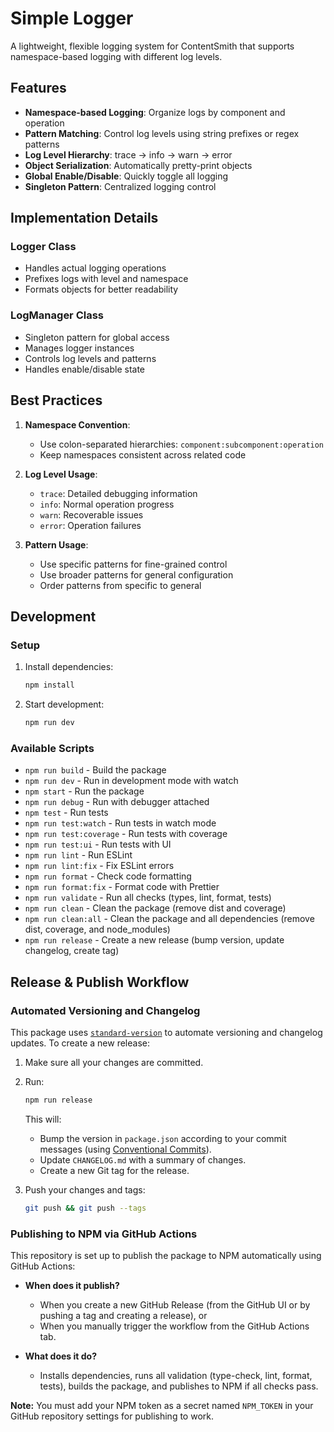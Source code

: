 # Simple Logger

A lightweight, flexible logging system for ContentSmith that supports namespace-based logging with different log levels.

## Features

- **Namespace-based Logging**: Organize logs by component and operation
- **Pattern Matching**: Control log levels using string prefixes or regex patterns
- **Log Level Hierarchy**: trace → info → warn → error
- **Object Serialization**: Automatically pretty-print objects
- **Global Enable/Disable**: Quickly toggle all logging
- **Singleton Pattern**: Centralized logging control

## Implementation Details

### Logger Class

- Handles actual logging operations
- Prefixes logs with level and namespace
- Formats objects for better readability

### LogManager Class

- Singleton pattern for global access
- Manages logger instances
- Controls log levels and patterns
- Handles enable/disable state

## Best Practices

1. **Namespace Convention**:
   - Use colon-separated hierarchies: `component:subcomponent:operation`
   - Keep namespaces consistent across related code

2. **Log Level Usage**:
   - `trace`: Detailed debugging information
   - `info`: Normal operation progress
   - `warn`: Recoverable issues
   - `error`: Operation failures

3. **Pattern Usage**:
   - Use specific patterns for fine-grained control
   - Use broader patterns for general configuration
   - Order patterns from specific to general

## Development

### Setup

1. Install dependencies:

   ```bash
   npm install
   ```

2. Start development:

   ```bash
   npm run dev
   ```

### Available Scripts

- `npm run build` - Build the package
- `npm run dev` - Run in development mode with watch
- `npm start` - Run the package
- `npm run debug` - Run with debugger attached
- `npm test` - Run tests
- `npm run test:watch` - Run tests in watch mode
- `npm run test:coverage` - Run tests with coverage
- `npm run test:ui` - Run tests with UI
- `npm run lint` - Run ESLint
- `npm run lint:fix` - Fix ESLint errors
- `npm run format` - Check code formatting 
- `npm run format:fix` - Format code with Prettier
- `npm run validate` - Run all checks (types, lint, format, tests)
- `npm run clean` - Clean the package (remove dist and coverage)
- `npm run clean:all` - Clean the package and all dependencies (remove dist, coverage, and node_modules)
- `npm run release` - Create a new release (bump version, update changelog, create tag)

## Release & Publish Workflow

### Automated Versioning and Changelog

This package uses [`standard-version`](https://github.com/conventional-changelog/standard-version) to automate versioning and changelog updates. To create a new release:

1. Make sure all your changes are committed.

2. Run:

   ```bash
   npm run release
   ```

   This will:

   - Bump the version in `package.json` according to your commit messages (using [Conventional Commits](https://www.conventionalcommits.org/)).
   - Update `CHANGELOG.md` with a summary of changes.
   - Create a new Git tag for the release.

3. Push your changes and tags:

   ```bash
   git push && git push --tags
   ```

### Publishing to NPM via GitHub Actions

This repository is set up to publish the package to NPM automatically using GitHub Actions:

- **When does it publish?**
  - When you create a new GitHub Release (from the GitHub UI or by pushing a tag and creating a release), or
  - When you manually trigger the workflow from the GitHub Actions tab.

- **What does it do?**
  - Installs dependencies, runs all validation (type-check, lint, format, tests), builds the package, and publishes to NPM if all checks pass.

**Note:** You must add your NPM token as a secret named `NPM_TOKEN` in your GitHub repository settings for publishing to work.

